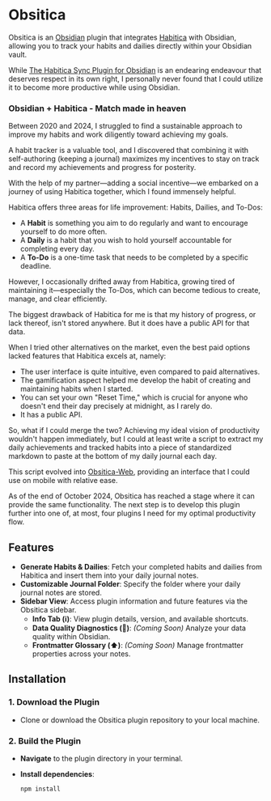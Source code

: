 # Obsitica

Obsitica is an [Obsidian](https://obsidian.md/) plugin that integrates [Habitica](https://habitica.com) with Obsidian, allowing you to track your habits and dailies directly within your Obsidian vault. 

While [The Habitica Sync Plugin for Obsidian](https://github.com/SuperChamp234/habitica-sync) is an endearing endeavour that deserves respect in its own right, I personally never found that I could utilize it to become more productive while using Obsidian.

### Obsidian + Habitica - Match made in heaven
Between 2020 and 2024, I struggled to find a sustainable approach to improve my habits and work diligently toward achieving my goals.

A habit tracker is a valuable tool, and I discovered that combining it with self-authoring (keeping a journal) maximizes my incentives to stay on track and record my achievements and progress for posterity.

With the help of my partner—adding a social incentive—we embarked on a journey of using Habitica together, which I found immensely helpful.

Habitica offers three areas for life improvement: Habits, Dailies, and To-Dos:

- A **Habit** is something you aim to do regularly and want to encourage yourself to do more often.
- A **Daily** is a habit that you wish to hold yourself accountable for completing every day.
- A **To-Do** is a one-time task that needs to be completed by a specific deadline.

However, I occasionally drifted away from Habitica, growing tired of maintaining it—especially the To-Dos, which can become tedious to create, manage, and clear efficiently.

The biggest drawback of Habitica for me is that my history of progress, or lack thereof, isn't stored anywhere. But it does have a public API for that data.

When I tried other alternatives on the market, even the best paid options lacked features that Habitica excels at, namely:

- The user interface is quite intuitive, even compared to paid alternatives.
- The gamification aspect helped me develop the habit of creating and maintaining habits when I started.
- You can set your own "Reset Time," which is crucial for anyone who doesn't end their day precisely at midnight, as I rarely do.
- It has a public API.

So, what if I could merge the two? Achieving my ideal vision of productivity wouldn't happen immediately, but I could at least write a script to extract my daily achievements and tracked habits into a piece of standardized markdown to paste at the bottom of my daily journal each day.

This script evolved into [Obsitica-Web](https://dotmavriq.github.io/Obsitica-Web/), providing an interface that I could use on mobile with relative ease.

As of the end of October 2024, Obsitica has reached a stage where it can provide the same functionality. The next step is to develop this plugin further into one of, at most, four plugins I need for my optimal productivity flow.

## Features

- **Generate Habits & Dailies**: Fetch your completed habits and dailies from Habitica and insert them into your daily journal notes.
- **Customizable Journal Folder**: Specify the folder where your daily journal notes are stored.
- **Sidebar View**: Access plugin information and future features via the Obsitica sidebar.
  - **Info Tab (ℹ️)**: View plugin details, version, and available shortcuts.
  - **Data Quality Diagnostics (🔎)**: *(Coming Soon)* Analyze your data quality within Obsidian.
  - **Frontmatter Glossary (⬆️)**: *(Coming Soon)* Manage frontmatter properties across your notes.

## Installation

### 1. Download the Plugin

- Clone or download the Obsitica plugin repository to your local machine.

### 2. Build the Plugin

- **Navigate** to the plugin directory in your terminal.
- **Install dependencies**:

  ```bash
  npm install
